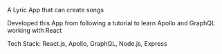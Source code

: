 A Lyric App that can create songs

Developed this App from following a tutorial to learn Apollo and GraphQL working with React

Tech Stack: React.js, Apollo, GraphQL, Node.js, Express
